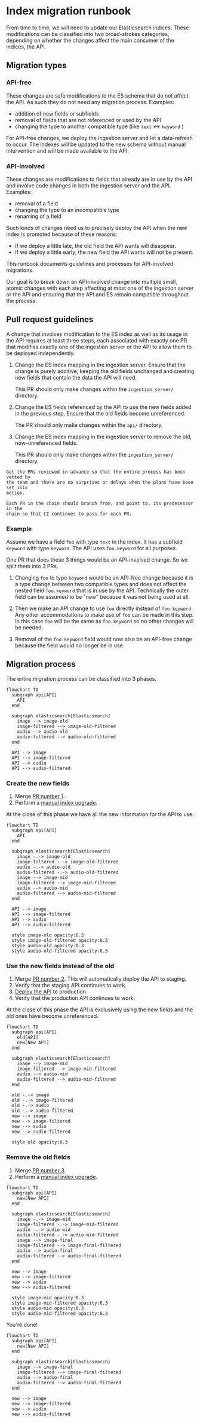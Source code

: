 # Index migration runbook

From time to time, we will need to update our Elasticsearch indices. These
modifications can be classified into two broad-strokes categories, depending on
whether the changes affect the main consumer of the indices, the API.

## Migration types

### API-free

These changes are safe modifications to the ES schema that do not affect the
API. As such they do not need any migration process. Examples:

- addition of new fields or subfields
- removal of fields that are not referenced or used by the API
- changing the type to another compatible type (like `text` &harr; `keyword` )

For API-free changes, we deploy the ingestion server and let a data-refresh to
occur. The indexes will be updated to the new schema without manual intervention
and will be made available to the API.

### API-involved

These changes are modifications to fields that already are in use by the API and
involve code changes in both the ingestion server and the API. Examples:

- removal of a field
- changing the type to an incompatible type
- renaming of a field

Such kinds of changes need us to precisely deploy the API when the new index is
promoted because of these reasons:

- If we deploy a little late, the old field the API wants will disappear.
- If we deploy a little early, the new field the API wants will not be present.

This runbook documents guidelines and processes for API-involved migrations.

Our goal is to break down an API-involved change into multiple small, atomic
changes with each step affecting at most one of the ingestion server or the API
and ensuring that the API and ES remain compatible throughout the process.

## Pull request guidelines

A change that involves modification to the ES index as well as its usage in the
API requires at least three steps, each associated with exactly one PR that
modifies exactly one of the ingestion server or the API to allow them to be
deployed independently.

1. Change the ES index mapping in the ingestion server. Ensure that the change
   is purely additive, keeping the old fields unchanged and creating new fields
   that contain the data the API will need.

   This PR should only make changes within the `ingestion_server/` directory.

2. Change the ES fields referenced by the API to use the new fields added in the
   previous step. Ensure that the old fields become unreferenced.

   The PR should only make changes within the `api/` directory.

3. Change the ES index mapping in the ingestion server to remove the old,
   now-unreferenced fields.

   This PR should only make changes within the `ingestion_server/` directory.

```{tip}
Get the PRs reviewed in advance so that the entire process has been vetted by
the team and there are no surprises or delays when the plans have been set into
motion.
```

```{caution}
Each PR in the chain should branch from, and point to, its predecessor in the
chain so that CI continues to pass for each PR.
```

### Example

Assume we have a field `foo` with type `text` in the index. It has a subfield
`keyword` with type `keyword`. The API uses `foo.keyword` for all purposes.

One PR that does these 3 things would be an API-involved change. So we split
them into 3 PRs.

1. Changing `foo` to type `keyword` would be an API-free change because it is a
   type change between two compatible types and does not affect the nested field
   `foo.keyword` that is in use by the API. Technically the outer field can be
   assumed to be "new" because it was not being used at all.

2. Then we make an API change to use `foo` directly instead of `foo.keyword`.
   Any other accommodations to make use of `foo` can be made in this step. In
   this case `foo` will be the same as `foo.keyword` so no other changes will be
   needed.

3. Removal of the `foo.keyword` field would now also be an API-free change
   because the field would no longer be in use.

## Migration process

The entire migration process can be classified into 3 phases.

```{mermaid}
flowchart TD
  subgraph api[API]
    API
  end

  subgraph elasticsearch[Elasticsearch]
    image --> image-old
    image-filtered --> image-old-filtered
    audio --> audio-old
    audio-filtered --> audio-old-filtered
  end

  API --> image
  API --> image-filtered
  API --> audio
  API --> audio-filtered
```

### Create the new fields

1. Merge [PR number 1](#pull-request-guidelines).
2. Perform a [manual index upgrade](/ingestion_server/guides/upgrade.md).

At the close of this phase we have all the new information for the API to use.

```{mermaid}
flowchart TD
  subgraph api[API]
    API
  end

  subgraph elasticsearch[Elasticsearch]
    image -.-> image-old
    image-filtered -.-> image-old-filtered
    audio -.-> audio-old
    audio-filtered -.-> audio-old-filtered
    image --> image-mid
    image-filtered --> image-mid-filtered
    audio --> audio-mid
    audio-filtered --> audio-mid-filtered
  end

  API --> image
  API --> image-filtered
  API --> audio
  API --> audio-filtered

  style image-old opacity:0.3
  style image-old-filtered opacity:0.3
  style audio-old opacity:0.3
  style audio-old-filtered opacity:0.3
```

### Use the new fields instead of the old

1. Merge [PR number 2](#pull-request-guidelines). This will automatically deploy
   the API to staging.
2. Verify that the staging API continues to work.
3. [Deploy the API](/api/guides/deploy.md) to production.
4. Verify that the production API continues to work.

At the close of this phase the API is exclusively using the new fields and the
old ones have become unreferenced.

```{mermaid}
flowchart TD
  subgraph api[API]
    old[API]
    new[New API]
  end

  subgraph elasticsearch[Elasticsearch]
    image --> image-mid
    image-filtered --> image-mid-filtered
    audio --> audio-mid
    audio-filtered --> audio-mid-filtered
  end

  old -.-> image
  old -.-> image-filtered
  old -.-> audio
  old -.-> audio-filtered
  new --> image
  new --> image-filtered
  new --> audio
  new --> audio-filtered

  style old opacity:0.3
```

### Remove the old fields

1. Merge [PR number 3](#pull-request-guidelines).
2. Perform a [manual index upgrade](/ingestion_server/guides/upgrade.md).

```{mermaid}
flowchart TD
  subgraph api[API]
    new[New API]
  end

  subgraph elasticsearch[Elasticsearch]
    image -.-> image-mid
    image-filtered -.-> image-mid-filtered
    audio -.-> audio-mid
    audio-filtered -.-> audio-mid-filtered
    image --> image-final
    image-filtered --> image-final-filtered
    audio --> audio-final
    audio-filtered --> audio-final-filtered
  end

  new --> image
  new --> image-filtered
  new --> audio
  new --> audio-filtered

  style image-mid opacity:0.3
  style image-mid-filtered opacity:0.3
  style audio-mid opacity:0.3
  style audio-mid-filtered opacity:0.3
```

You're done!

```{mermaid}
flowchart TD
  subgraph api[API]
    new[New API]
  end

  subgraph elasticsearch[Elasticsearch]
    image --> image-final
    image-filtered --> image-final-filtered
    audio --> audio-final
    audio-filtered --> audio-final-filtered
  end

  new --> image
  new --> image-filtered
  new --> audio
  new --> audio-filtered
```
